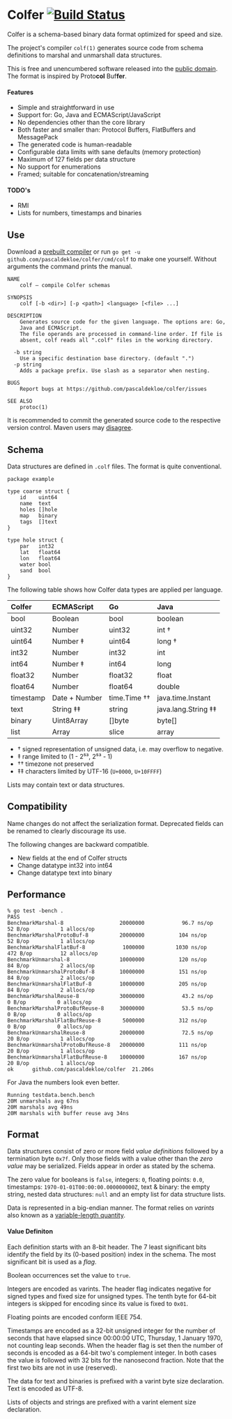 # Colfer [![Build Status](https://travis-ci.org/pascaldekloe/colfer.svg?branch=master)](https://travis-ci.org/pascaldekloe/colfer)

Colfer is a schema-based binary data format optimized for speed and size.

The project's compiler `colf(1)` generates source code from schema definitions
to marshal and unmarshall data structures.

This is free and unencumbered software released into the [public domain](http://creativecommons.org/publicdomain/zero/1.0).
The format is inspired by Proto**col** Buf**fer**.


#### Features

* Simple and straightforward in use
* Support for: Go, Java and ECMAScript/JavaScript
* No dependencies other than the core library
* Both faster and smaller than: Protocol Buffers, FlatBuffers and MessagePack
* The generated code is human-readable
* Configurable data limits with sane defaults (memory protection)
* Maximum of 127 fields per data structure
* No support for enumerations
* Framed; suitable for concatenation/streaming

#### TODO's

* RMI
* Lists for numbers, timestamps and binaries



## Use

Download a [prebuilt compiler](https://github.com/pascaldekloe/colfer/releases)
or run `go get -u github.com/pascaldekloe/colfer/cmd/colf` to make one yourself.
Without arguments the command prints the manual.

```
NAME
	colf — compile Colfer schemas

SYNOPSIS
	colf [-b <dir>] [-p <path>] <language> [<file> ...]

DESCRIPTION
	Generates source code for the given language. The options are: Go,
	Java and ECMAScript.
	The file operands are processed in command-line order. If file is
	absent, colf reads all ".colf" files in the working directory.

  -b string
	Use a specific destination base directory. (default ".")
  -p string
	Adds a package prefix. Use slash as a separator when nesting.

BUGS
	Report bugs at https://github.com/pascaldekloe/colfer/issues

SEE ALSO
	protoc(1)
```


It is recommended to commit the generated source code to the respective version
control.
Maven users may [disagree](https://github.com/pascaldekloe/colfer/wiki/Java).



## Schema

Data structures are defined in `.colf` files. The format is quite conventional.

```
package example

type coarse struct {
	id    uint64
	name  text
	holes []hole
	map   binary
	tags  []text
}

type hole struct {
	par   int32
	lat   float64
	lon   float64
	water bool
	sand  bool
}
```

The following table shows how Colfer data types are applied per language.

| Colfer	| ECMAScript	| Go		| Java		|
|:--------------|:--------------|:--------------|:--------------|
| bool		| Boolean	| bool		| boolean	|
| uint32	| Number	| uint32	| int †		|
| uint64	| Number ‡	| uint64	| long †	|
| int32		| Number	| int32		| int		|
| int64		| Number ‡	| int64		| long		|
| float32	| Number	| float32	| float		|
| float64	| Number	| float64	| double	|
| timestamp	| Date + Number	| time.Time ††	| java.time.Instant |
| text		| String ‡‡	| string	| java.lang.String ‡‡ |
| binary	| Uint8Array	| []byte	| byte[]	|
| list		| Array		| slice		| array		|

* † signed representation of unsigned data, i.e. may overflow to negative.
* ‡ range limited to (1 - 2⁵³, 2⁵³ - 1)
* †† timezone not preserved
* ‡‡ characters limited by UTF-16 (`U+0000`, `U+10FFFF`)

Lists may contain text or data structures.


## Compatibility

Name changes do not affect the serialization format. Deprecated fields can be
renamed to clearly discourage its use.

The following changes are backward compatible.
* New fields at the end of Colfer structs
* Change datatype int32 into int64
* Change datatype text into binary



## Performance

```
% go test -bench .
PASS
BenchmarkMarshal-8               	20000000	        96.7 ns/op	      52 B/op	       1 allocs/op
BenchmarkMarshalProtoBuf-8       	20000000	       104 ns/op	      52 B/op	       1 allocs/op
BenchmarkMarshalFlatBuf-8        	 1000000	      1030 ns/op	     472 B/op	      12 allocs/op
BenchmarkUnmarshal-8             	10000000	       120 ns/op	      84 B/op	       2 allocs/op
BenchmarkUnmarshalProtoBuf-8     	10000000	       151 ns/op	      84 B/op	       2 allocs/op
BenchmarkUnmarshalFlatBuf-8      	10000000	       205 ns/op	      84 B/op	       2 allocs/op
BenchmarkMarshalReuse-8          	30000000	        43.2 ns/op	       0 B/op	       0 allocs/op
BenchmarkMarshalProtoBufReuse-8  	30000000	        53.5 ns/op	       0 B/op	       0 allocs/op
BenchmarkMarshalFlatBufReuse-8   	 5000000	       312 ns/op	       0 B/op	       0 allocs/op
BenchmarkUnmarshalReuse-8        	20000000	        72.5 ns/op	      20 B/op	       1 allocs/op
BenchmarkUnmarshalProtoBufReuse-8	20000000	       111 ns/op	      20 B/op	       1 allocs/op
BenchmarkUnmarshalFlatBufReuse-8 	10000000	       167 ns/op	      20 B/op	       1 allocs/op
ok  	github.com/pascaldekloe/colfer	21.206s
```

For Java the numbers look even better.

```
Running testdata.bench.bench
20M unmarshals avg 67ns
20M marshals avg 49ns
20M marshals with buffer reuse avg 34ns
```


## Format

Data structures consist of zero or more field *value definitions* followed by a
termination byte `0x7f`. Only those fields with a value other than the *zero
value* may be serialized. Fields appear in order as stated by the schema.

The zero value for booleans is `false`, integers: `0`, floating points: `0.0`,
timestamps: `1970-01-01T00:00:00.000000000Z`, text & binary: the empty
string, nested data structures: `null` and an empty list for data structure
lists.

Data is represented in a big-endian manner. The format relies on *varints* also
known as a
[variable-length quantity](https://en.wikipedia.org/wiki/Variable-length_quantity).


#### Value Definiton

Each definition starts with an 8-bit header. The 7 least significant bits
identify the field by its (0-based position) index in the schema. The most
significant bit is used as a *flag*.

Boolean occurrences set the value to `true`.

Integers are encoded as varints. The header flag indicates negative for signed
types and fixed size for unsigned types. The tenth byte for 64-bit integers is
skipped for encoding since its value is fixed to `0x01`.

Floating points are encoded conform IEEE 754.

Timestamps are encoded as a 32-bit unsigned integer for the number of seconds
that have elapsed since 00:00:00 UTC, Thursday, 1 January 1970, not counting
leap seconds. When the header flag is set then the number of seconds is encoded
as a 64-bit two's complement integer. In both cases the value is followed with
32 bits for the nanosecond fraction. Note that the first two bits are not in use
(reserved).

The data for text and binaries is prefixed with a varint byte size declaration.
Text is encoded as UTF-8.

Lists of objects and strings are prefixed with a varint element size
declaration.
